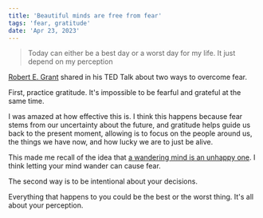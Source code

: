 ```yaml
---
title: 'Beautiful minds are free from fear'
tags: 'fear, gratitude'
date: 'Apr 23, 2023'
---
```


> Today can either be a best day or a worst day for my life. It just depend on my perception

[Robert E. Grant](https://youtu.be/1XDpa2HLXV0?t=596) shared in his TED Talk about two ways to overcome fear.

First, practice gratitude. It's impossible to be fearful and grateful at the same time.

I was amazed at how effective this is. I think this happens because fear stems from our uncertainty about the future, and gratitude helps guide us back to the present moment, allowing is to focus on the people around us, the things we have now, and how lucky we are to just be alive.

This made me recall of the idea that [a wandering mind is an unhappy one](https://www.scientificamerican.com/article/a-wandering-mind-is-an-un/). I think letting your mind wander can cause fear.

The second way is to be intentional about your decisions.

Everything that happens to you could be the best or the worst thing. It's all about your perception.
